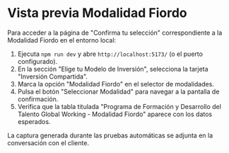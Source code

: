 # Vista previa Modalidad Fiordo

Para acceder a la página de "Confirma tu selección" correspondiente a la Modalidad Fiordo en el entorno local:

1. Ejecuta `npm run dev` y abre `http://localhost:5173/` (o el puerto configurado).
2. En la sección "Elige tu Modelo de Inversión", selecciona la tarjeta "Inversión Compartida".
3. Marca la opción "Modalidad Fiordo" en el selector de modalidades.
4. Pulsa el botón "Seleccionar Modalidad" para navegar a la pantalla de confirmación.
5. Verifica que la tabla titulada "Programa de Formación y Desarrollo del Talento Global Working - Modalidad Fiordo" aparece con los datos esperados.

La captura generada durante las pruebas automáticas se adjunta en la conversación con el cliente.
